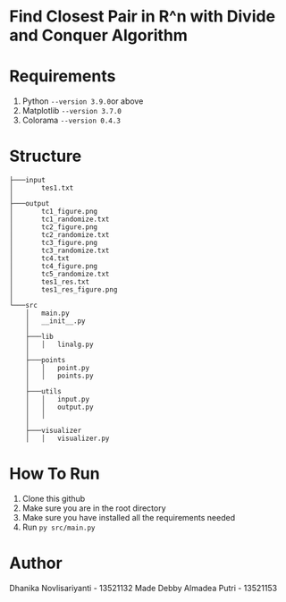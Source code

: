 # Find Closest Pair in R^n with Divide and Conquer Algorithm

# Requirements
1. Python `--version 3.9.0`or above
2. Matplotlib `--version 3.7.0`
3. Colorama `--version 0.4.3`

# Structure
```
├───input
│       tes1.txt
│
├───output
│       tc1_figure.png
│       tc1_randomize.txt
│       tc2_figure.png
│       tc2_randomize.txt
│       tc3_figure.png
│       tc3_randomize.txt
│       tc4.txt
│       tc4_figure.png
│       tc5_randomize.txt
│       tes1_res.txt
│       tes1_res_figure.png
│
└───src
    │   main.py
    │   __init__.py
    │
    ├───lib
    │   │   linalg.py
    │
    ├───points
    │   │   point.py
    │   │   points.py
    │
    ├───utils
    │   │   input.py
    │   │   output.py
    │   │
    │
    ├───visualizer
    │   │   visualizer.py

```

# How To Run
1. Clone this github
2. Make sure you are in the root directory
3. Make sure you have installed all the requirements needed
4. Run `py src/main.py`

# Author
Dhanika Novlisariyanti - 13521132
Made Debby Almadea Putri - 13521153
